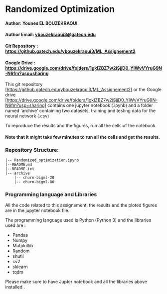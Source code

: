 # Randomized Optimization

#### Author: Younes EL BOUZEKRAOUI

#### Author Email: ybouzekraoui3@gatech.edu

#### Git Repository : https://github.gatech.edu/ybouzekraoui3/ML_Assignement2

#### Google Drive : https://drive.google.com/drive/folders/1gkIZBZ7w2iSjjD0_YlWvVYruG9N-N6fm?usp=sharing

This git repository [https://github.gatech.edu/ybouzekraoui3/ML_Assignement2] or the Google drive [https://drive.google.com/drive/folders/1gkIZBZ7w2iSjjD0_YlWvVYruG9N-N6fm?usp=sharing]
 contains one jupyter notebook (.ipynb) and a folder named 'archive' containing two datasets, training and testing data for the neural network (.csv)

To reproduce the results and the figures, run all the cells of the notebook.

#### Note that it might take few minutes to run all the cells and get the results.

### Repository Structure:

```
|-- Randomized_optimization.ipynb
|--README.md
|--README.txt
|-- archive
    |-- churn-bigml-20
    |-- churn-bigml-80

```

### Programming language and Libraries
All the code related to this assignement, the results and the ploted figures are in the jupyter notebook file.

The programming language used  is Python (Python 3) and the libraries used are :

- Pandas
- Numpy
- Matplotlib
- Random
- shutil
- cv2
- sklearn
- tqdm

Please make sure to have Jupter notebook and all the libraries above installed .
